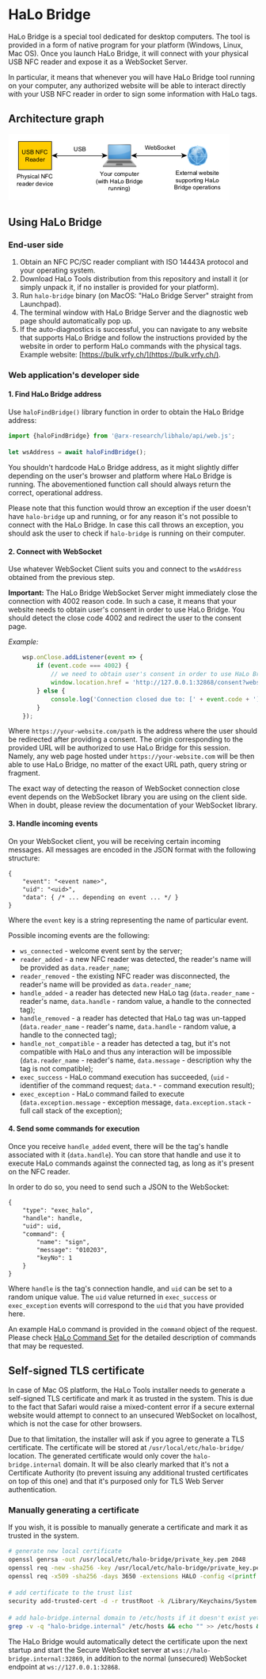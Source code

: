 # HaLo Bridge

HaLo Bridge is a special tool dedicated for desktop computers. The tool is provided in a form of native program
for your platform (Windows, Linux, Mac OS). Once you launch HaLo Bridge, it will connect with your physical
USB NFC reader and expose it as a WebSocket Server.

In particular, it means that whenever you will have HaLo Bridge tool running on your computer, any authorized
website will be able to interact directly with your USB NFC reader in order to sign some information with HaLo
tags.

## Architecture graph

![Graph: Interaction between USB NFC reader, computer and external website.](/docs/images/halo_bridge_graph.png)

## Using HaLo Bridge

### End-user side

1. Obtain an NFC PC/SC reader compliant with ISO 14443A protocol and your operating system.
2. Download HaLo Tools distribution from this repository and install it (or simply unpack it,
if no installer is provided for your platform).
3. Run `halo-bridge` binary (on MacOS: "HaLo Bridge Server" straight from Launchpad).
4. The terminal window with HaLo Bridge Server and the diagnostic web page should automatically pop up.
5. If the auto-diagnostics is successful, you can navigate to any website that supports HaLo Bridge
and follow the instructions provided by the website in order to perform HaLo commands with the physical tags.
Example website: [https://bulk.vrfy.ch/](https://bulk.vrfy.ch/).

### Web application's developer side

#### 1. Find HaLo Bridge address

Use `haloFindBridge()` library function in order to obtain the HaLo Bridge address:

```javascript
import {haloFindBridge} from '@arx-research/libhalo/api/web.js';
   
let wsAddress = await haloFindBridge();
```

You shouldn't hardcode HaLo Bridge address, as it might slightly differ depending on the user's browser and platform where HaLo Bridge is running. The abovementioned function call should always return the correct, operational address.

Please note that this function would throw an exception if the user doesn't have `halo-bridge` up and running,
or for any reason it's not possible to connect with the HaLo Bridge. In case this call throws an exception,
you should ask the user to check if `halo-bridge` is running on their computer.

#### 2. Connect with WebSocket

Use whatever WebSocket Client suits you and connect to the `wsAddress` obtained from the previous step.

**Important:** The HaLo Bridge WebSocket Server might immediately close the connection with 4002 reason code. In such a case, it means that your website needs to obtain user's consent in order to use HaLo Bridge. You should detect the close code 4002 and redirect the user to the consent page.

*Example:*
```javascript
    wsp.onClose.addListener(event => {
        if (event.code === 4002) {
            // we need to obtain user's consent in order to use HaLo Bridge
            window.location.href = 'http://127.0.0.1:32868/consent?website=https://your-website.com/path';
        } else {
            console.log('Connection closed due to: [' + event.code + '] ' + event.reason);
        }
    });
```

Where `https://your-website.com/path` is the address where the user should be redirected after providing a consent. The origin corresponding to the provided URL will be authorized to use HaLo Bridge for this session. Namely, any web page hosted under `https://your-website.com` will be then able to use HaLo Bridge, no matter of the exact URL path, query string or fragment.

The exact way of detecting the reason of WebSocket connection close event depends on the WebSocket library you are using on the client side. When in doubt, please review the documentation of your WebSocket library.

#### 3. Handle incoming events

On your WebSocket client, you will be receiving certain incoming messages. All messages are encoded in the JSON
format with the following structure:

```
{
    "event": "<event name>",
    "uid": "<uid>",
    "data": { /* ... depending on event ... */ }
}
```

Where the `event` key is a string representing the name of particular event.

Possible incoming events are the following:

* `ws_connected` - welcome event sent by the server;
* `reader_added` - a new NFC reader was detected, the reader's name will be provided as `data.reader_name`; 
* `reader_removed` - the existing NFC reader was disconnected, the reader's name will be provided as `data.reader_name`;
* `handle_added` - a reader has detected new HaLo tag (`data.reader_name` - reader's name, `data.handle` - random value, a handle to the connected tag);
* `handle_removed` - a reader has detected that HaLo tag was un-tapped (`data.reader_name` - reader's name, `data.handle` - random value, a handle to the connected tag);
* `handle_not_compatible` - a reader has detected a tag, but it's not compatible with HaLo and thus any interaction will be impossible (`data.reader_name` - reader's name, `data.message` - description why the tag is not compatible);
* `exec_success` - HaLo command execution has succeeded, (`uid` - identifier of the command request; `data.*` - command execution result);
* `exec_exception` - HaLo command failed to execute (`data.exception.message` - exception message, `data.exception.stack` - full call stack of the exception);

#### 4. Send some commands for execution

Once you receive `handle_added` event, there will be the tag's handle associated with it (`data.handle`). You can store that handle and use it
to execute HaLo commands against the connected tag, as long as it's present on the NFC reader.

In order to do so, you need to send such a JSON to the WebSocket:
```
{
    "type": "exec_halo",
    "handle": handle,
    "uid": uid,
    "command": {
        "name": "sign",
        "message": "010203",
        "keyNo": 1
    }
}
```

Where `handle` is the tag's connection handle, and `uid` can be set to a random unique value. The `uid` value returned
in `exec_success` or `exec_exception` events will correspond to the `uid` that you have provided here.

An example HaLo command is provided in the `command` object of the request. Please check [HaLo Command Set](https://github.com/arx-research/libhalo/blob/master/docs/halo-command-set.md)
for the detailed description of commands that may be requested.

## Self-signed TLS certificate

In case of Mac OS platform, the HaLo Tools installer needs to generate a self-signed TLS certificate and mark it as trusted in the system. This is due to the fact that Safari would raise a mixed-content error if a secure external website would attempt to connect to an unsecured WebSocket on localhost, which is not the case for other browsers.

Due to that limitation, the installer will ask if you agree to generate a TLS certificate. The certificate will be stored at `/usr/local/etc/halo-bridge/` location. The generated certificate would only cover the `halo-bridge.internal` domain. It will be also clearly marked that it's not a Certificate Authority (to prevent issuing any additional trusted certificates on top of this one) and that it's purposed only for TLS Web Server authentication.

### Manually generating a certificate
If you wish, it is possible to manually generate a certificate and mark it as trusted in the system.

```bash
# generate new local certificate
openssl genrsa -out /usr/local/etc/halo-bridge/private_key.pem 2048
openssl req -new -sha256 -key /usr/local/etc/halo-bridge/private_key.pem -out /usr/local/etc/halo-bridge/server.csr -subj '/CN=halo-tools (Local Certificate)/'
openssl req -x509 -sha256 -days 3650 -extensions HALO -config <(printf "[HALO]\nsubjectAltName='DNS:halo-bridge.internal'\nbasicConstraints=critical,CA:FALSE\nkeyUsage=critical,digitalSignature,keyEncipherment\nextendedKeyUsage=critical,serverAuth") -key /usr/local/etc/halo-bridge/private_key.pem -in /usr/local/etc/halo-bridge/server.csr -out /usr/local/etc/halo-bridge/server.crt

# add certificate to the trust list
security add-trusted-cert -d -r trustRoot -k /Library/Keychains/System.keychain /usr/local/etc/halo-bridge/server.crt

# add halo-bridge.internal domain to /etc/hosts if it doesn't exist yet
grep -v -q "halo-bridge.internal" /etc/hosts && echo "" >> /etc/hosts && echo "127.0.0.1  halo-bridge.internal" >> /etc/hosts
```

The HaLo Bridge would automatically detect the certificate upon the next startup and start the Secure WebSocket server at `wss://halo-bridge.internal:32869`, in addition to the normal (unsecured) WebSocket endpoint at `ws://127.0.0.1:32868`.
